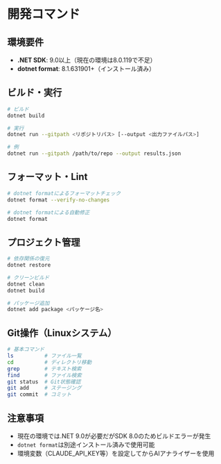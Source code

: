 # 開発コマンド

## 環境要件
- **.NET SDK**: 9.0以上（現在の環境は8.0.119で不足）
- **dotnet format**: 8.1.631901+（インストール済み）

## ビルド・実行
```bash
# ビルド
dotnet build

# 実行
dotnet run --gitpath <リポジトリパス> [--output <出力ファイルパス>]

# 例
dotnet run --gitpath /path/to/repo --output results.json
```

## フォーマット・Lint
```bash
# dotnet formatによるフォーマットチェック
dotnet format --verify-no-changes

# dotnet formatによる自動修正
dotnet format
```

## プロジェクト管理
```bash
# 依存関係の復元
dotnet restore

# クリーンビルド
dotnet clean
dotnet build

# パッケージ追加
dotnet add package <パッケージ名>
```

## Git操作（Linuxシステム）
```bash
# 基本コマンド
ls          # ファイル一覧
cd          # ディレクトリ移動
grep        # テキスト検索
find        # ファイル検索
git status  # Git状態確認
git add     # ステージング
git commit  # コミット
```

## 注意事項
- 現在の環境では.NET 9.0が必要だがSDK 8.0のためビルドエラーが発生
- `dotnet format`は別途インストール済みで使用可能
- 環境変数（CLAUDE_API_KEY等）を設定してからAIアナライザーを使用
